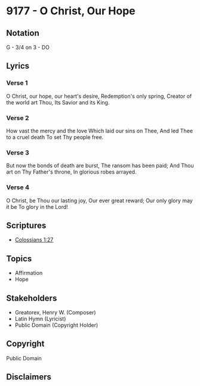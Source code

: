 # 9177 - O Christ, Our Hope

## Notation

G - 3/4 on 3 - DO

## Lyrics

### Verse 1

O Christ, our hope, our heart's desire, Redemption's only spring, Creator of the world art Thou, Its Savior and its King.

### Verse 2

How vast the mercy and the love Which laid our sins on Thee, And led Thee to a cruel death To set Thy people free.

### Verse 3

But now the bonds of death are burst, The ransom has been paid; And Thou art on Thy Father's throne, In glorious robes arrayed.

### Verse 4

O Christ, be Thou our lasting joy, Our ever great reward; Our only glory may it be To glory in the Lord!


## Scriptures

- [Colossians 1:27](https://www.biblegateway.com/passage/?search=Colossians%201%3A27)

## Topics

- Affirmation
- Hope

## Stakeholders

- Greatorex, Henry W. (Composer)
- Latin Hymn (Lyricist)
- Public Domain (Copyright Holder)

## Copyright

Public Domain


## Disclaimers


